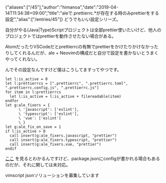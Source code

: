 {"aliases":["/45"],"author":"himanoa","date":"2019-04-14T11:34:38+09:00","title":"aleで.prettierrc.*が存在する時のみprettierをする設定","alias":["/entries/45"]}
どうでもいい設定シリーズ。

自分がやる(Java|Type)Scriptプロジェクトは全部prettier使いたいけど、他人のプロジェクトではprettierを動作させたない場合がある。

AtomだったりVSCodeだとprettierrcの有無でprettierをかけたりかけなかったりしてくれるんだが、ale + Neovimの構成だと自分で設定を書かないとうまくやってくれない。

んでその設定なんですけど僕はこうしてますってやつです。

```vimscript
let l:is_active = 0
let l:prettierrcs = [".prettierrc", ".prettierrc.toml", ".prettierrc.config.js", ".prettierrc.js"]
for item in l:prettierrcs
  let l:is_active = l:is_active + filereadable(item)
endfor
let g:ale_fixers = {
      \ 'javascript': ['eslint'],
      \ 'typescript': ['eslint'],
      \ 'vue': ['eslint']
      \ }
let g:ale_fix_on_save = 1
if l:is_active > 0
  call insert(g:ale_fixers.javascript, "prettier")
  call insert(g:ale_fixers.typescript, "prettier")
  call insert(g:ale_fixers.vue, "prettier")
endif
```

[ここ](https://prettier.io/docs/en/configuration.html) を見るとわかるんですけど、package.jsonにconfigが書かれる場合もあるのだが、それに関しては未対応。

vimscript jsonソリューションを募集しています
